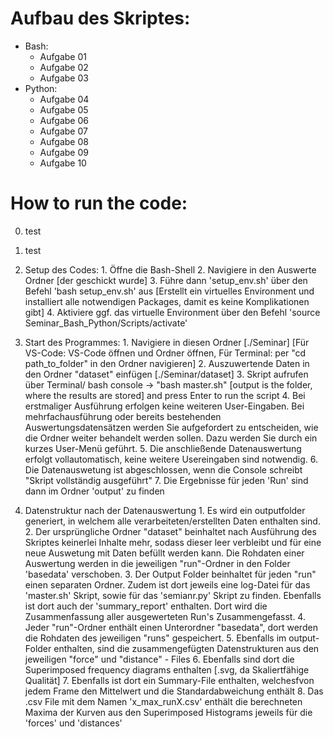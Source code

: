 # Aufbau des Skriptes:
  - Bash:
    - Aufgabe 01
    - Aufgabe 02
    - Aufgabe 03
  - Python:
    - Aufgabe 04
    - Aufgabe 05
    - Aufgabe 06
    - Aufgabe 07
    - Aufgabe 08
    - Aufgabe 09
    - Aufgabe 10 


# How to run the code:
  0. test
  1. test
  0. Setup des Codes:
    1. Öffne die Bash-Shell
    2. Navigiere in den Auswerte Ordner [der geschickt wurde]
    3. Führe dann 'setup_env.sh' über den Befehl 'bash setup_env.sh' aus [Erstellt ein virtuelles Environment und installiert alle notwendigen Packages, damit es keine Komplikationen gibt]
    4. Aktiviere ggf. das virtuelle Environment über den Befehl 'source Seminar_Bash_Python/Scripts/activate'

  1. Start des Programmes:
    1. Navigiere in diesen Ordner [./Seminar] [Für VS-Code: VS-Code öffnen und Ordner öffnen, Für Terminal: per "cd path_to_folder" in den Ordner navigieren]
    2. Auszuwertende Daten in den Ordner "dataset" einfügen [./Seminar/dataset]
    3. Skript aufrufen über Terminal/ bash console -> "bash master.sh" [output is the folder, where the results are stored] and press Enter to run the script
    4. Bei erstmaliger Ausführung erfolgen keine weiteren User-Eingaben. Bei mehrfachausführung oder bereits bestehenden Auswertungsdatensätzen werden Sie aufgefordert zu entscheiden, wie die Ordner weiter behandelt werden sollen. Dazu werden Sie durch ein kurzes User-Menü geführt.
    5. Die anschließende Datenauswertung erfolgt vollautomatisch, keine weitere Usereingaben sind notwendig.
    6. Die Datenauswetung ist abgeschlossen, wenn die Console schreibt "Skript vollständig ausgeführt"
    7. Die Ergebnisse für jeden 'Run' sind dann im Ordner 'output' zu finden

  2. Datenstruktur nach der Datenauswertung
    1. Es wird ein outputfolder generiert, in welchem alle verarbeiteten/erstellten Daten enthalten sind.
    2. Der ursprüngliche Ordner "dataset" beinhaltet nach Ausführung des Skriptes keinerlei Inhalte mehr, sodass dieser leer verbleibt und für eine neue Auswetung mit Daten befüllt werden kann. Die Rohdaten einer Auswertung werden in die jeweiligen "run"-Ordner in den Folder 'basedata' verschoben.
    3. Der Output Folder beinhaltet für jeden "run" einen separaten Ordner. Zudem ist dort jeweils eine log-Datei für das 'master.sh' Skript, sowie für das 'semianr.py' Skript zu finden. Ebenfalls ist dort auch der 'summary_report' enthalten. Dort wird die Zusammenfassung aller ausgewerteten Run's Zusammengefasst.
    4. Jeder "run"-Ordner enthält einen Unterordner "basedata", dort werden die Rohdaten des jeweiligen "runs" gespeichert.
    5. Ebenfalls im output-Folder enthalten, sind die zusammengefügten Datenstrukturen aus den jeweiligen "force" und "distance" - Files
    6. Ebenfalls sind dort die Superimposed frequency diagrams enthalten [.svg, da Skaliertfähige Qualität]
    7. Ebenfalls ist dort ein Summary-File enthalten, welchesfvon jedem Frame den Mittelwert und die Standardabweichung enthält
    8. Das .csv File mit dem Namen 'x_max_runX.csv' enthält die berechneten Maxima der Kurven aus den Superimposed Histograms jeweils für die 'forces' und 'distances'






